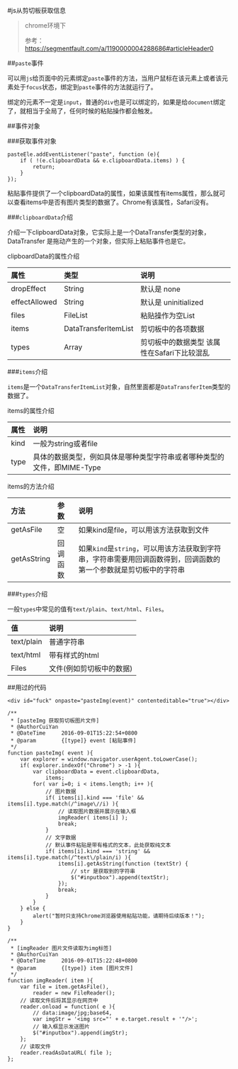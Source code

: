 #js从剪切板获取信息

>chrome环境下
>
>参考：https://segmentfault.com/a/1190000004288686#articleHeader0

##`paste`事件

可以用`js`给页面中的元素绑定`paste`事件的方法，当用户鼠标在该元素上或者该元素处于`focus`状态，绑定到`paste`事件的方法就运行了。

绑定的元素不一定是`input`，普通的`div`也是可以绑定的，如果是给`document`绑定了，就相当于全局了，任何时候的粘贴操作都会触发。

##事件对象

###获取事件对象

```
pasteEle.addEventListener("paste", function (e){
    if ( !(e.clipboardData && e.clipboardData.items) ) {
        return;
    }
});
```

粘贴事件提供了一个clipboardData的属性，如果该属性有items属性，那么就可以查看items中是否有图片类型的数据了。Chrome有该属性，Safari没有。

###`clipboardData`介绍

介绍一下clipboardData对象，它实际上是一个DataTransfer类型的对象，DataTransfer 是拖动产生的一个对象，但实际上粘贴事件也是它。

clipboardData的属性介绍

|属性|类型|说明|
|:---|:--|:--|
|dropEffect|String|	默认是 none|
|effectAllowed|String|	默认是 uninitialized
|files	|FileList	|粘贴操作为空List
|items	|DataTransferItemList	|剪切板中的各项数据
|types	|Array	|剪切板中的数据类型 该属性在Safari下比较混乱

###`items`介绍

`items`是一个`DataTransferItemList`对象，自然里面都是`DataTransferItem`类型的数据了。

items的属性介绍

|属性|说明|
|:---|:--|
|kind	|一般为string或者file
|type	|具体的数据类型，例如具体是哪种类型字符串或者哪种类型的文件，即MIME-Type

items的方法介绍

|方法	|参数	|说明|
|:---|:--|:--|
|getAsFile	|空	|如果kind是file，可以用该方法获取到文件
|getAsString	|回调函数	|如果`kind`是`string`，可以用该方法获取到字符串，字符串需要用回调函数得到，回调函数的第一个参数就是剪切板中的字符串

###`types`介绍

一般`types`中常见的值有`text/plain`、`text/html`、`Files`。

|值	|说明|
|:---|:--|
|text/plain	|普通字符串
|text/html	|带有样式的html
|Files	|文件(例如剪切板中的数据)

##用过的代码
```
<div id="fuck" onpaste="pasteImg(event)" contenteditable="true"></div>

/**
 * [pasteImg 获取剪切板图片文件]
 * @AuthorCuiYan
 * @DateTime     2016-09-01T15:22:54+0800
 * @param        {[type]} event [粘贴事件]
 */
function pasteImg( event ){
	var explorer = window.navigator.userAgent.toLowerCase();
	if( explorer.indexOf("Chrome") > -1 ){
		var clipboardData = event.clipboardData,
	        items;
	    for( var i=0; i < items.length; i++ ){
        	// 图片数据
            if( items[i].kind === 'file' && items[i].type.match(/^image\//i) ){
                // 读取图片数据并展示在输入框
            	imgReader( items[i] );
                break;
            }
            // 文字数据
            // 默认事件粘贴是带有格式的文本，此处获取纯文本
            if( items[i].kind === 'string' && items[i].type.match(/^text\/plain/i) ){
            	items[i].getAsString(function (textStr) {
		            // str 是获取到的字符串
            		$("#inputbox").append(textStr);
		        });
                break;
            }
	    }
	} else {
		alert("暂时只支持Chrome浏览器使用粘贴功能，请期待后续版本！");
	}
}

/**
 * [imgReader 图片文件读取为img标签]
 * @AuthorCuiYan
 * @DateTime     2016-09-01T15:22:48+0800
 * @param        {[type]} item [图片文件]
 */
function imgReader( item ){
    var file = item.getAsFile(),
        reader = new FileReader();
    // 读取文件后将其显示在网页中
    reader.onload = function( e ){
        // data:image/jpg;base64,
        var imgStr = '<img src="' + e.target.result + '"/>';
        // 输入框显示发送图片
        $("#inputbox").append(imgStr);
    };
    // 读取文件
    reader.readAsDataURL( file );
};
```